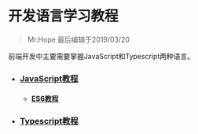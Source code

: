 # 开发语言学习教程

> Mr.Hope 最后编辑于2019/03/20

前端开发中主要需要掌握JavaScript和Typescript两种语言。

- ### [JavaScript教程](language/js)

  - #### [ES6教程](language/js/es6)

- ### [Typescript教程](language/typescript)